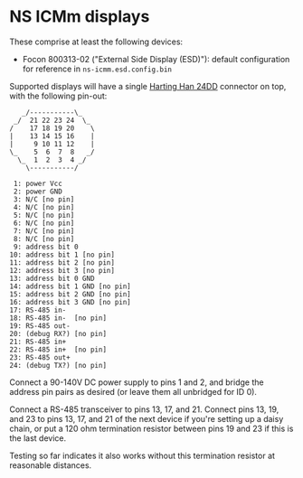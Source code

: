 # NS ICMm displays

These comprise at least the following devices:
- Focon 800313-02 ("External Side Display (ESD)"): default configuration for reference in `ns-icmm.esd.config.bin`

Supported displays will have a single [Harting Han 24DD](https://www.harting.com/en-PE/p/Han-24DD-HMC-M-c-09162243001) connector on top, with the following pin-out:

```
   _/-----------\_
 _/  21 22 23 24  \_
/    17 18 19 20    \
|    13 14 15 16    |
|     9 10 11 12    |
\_    5  6  7  8   _/
  \_  1  2  3  4 _/
    \-----------/

 1: power Vcc
 2: power GND
 3: N/C [no pin]
 4: N/C [no pin]
 5: N/C [no pin]
 6: N/C [no pin]
 7: N/C [no pin]
 8: N/C [no pin]
 9: address bit 0
10: address bit 1 [no pin]
11: address bit 2 [no pin]
12: address bit 3 [no pin]
13: address bit 0 GND
14: address bit 1 GND [no pin]
15: address bit 2 GND [no pin]
16: address bit 3 GND [no pin]
17: RS-485 in-
18: RS-485 in-  [no pin]
19: RS-485 out-
20: (debug RX?) [no pin]
21: RS-485 in+
22: RS-485 in+  [no pin]
23: RS-485 out+
24: (debug TX?) [no pin]
```

Connect a 90-140V DC power supply to pins 1 and 2, and bridge the address pin pairs as desired (or leave them all unbridged for ID 0).

Connect a RS-485 transceiver to pins 13, 17, and 21.
Connect pins 13, 19, and 23 to pins 13, 17, and 21 of the next device if you're setting up a daisy chain,
or put a 120 ohm termination resistor between pins 19 and 23 if this is the last device.

Testing so far indicates it also works without this termination resistor at reasonable distances.
